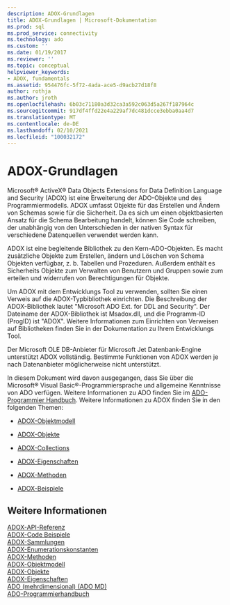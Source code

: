 ```yaml
---
description: ADOX-Grundlagen
title: ADOX-Grundlagen | Microsoft-Dokumentation
ms.prod: sql
ms.prod_service: connectivity
ms.technology: ado
ms.custom: ''
ms.date: 01/19/2017
ms.reviewer: ''
ms.topic: conceptual
helpviewer_keywords:
- ADOX, fundamentals
ms.assetid: 954476fc-5f72-4ada-ace5-d9acb27d18f8
author: rothja
ms.author: jroth
ms.openlocfilehash: 6b03c71180a3d32ca3a592c063d5a267f187964c
ms.sourcegitcommit: 917df4ffd22e4a229af7dc481dcce3ebba0aa4d7
ms.translationtype: MT
ms.contentlocale: de-DE
ms.lasthandoff: 02/10/2021
ms.locfileid: "100032172"
---
```

# <a name="adox-fundamentals"></a>ADOX-Grundlagen
Microsoft® ActiveX® Data Objects Extensions for Data Definition Language and Security (ADOX) ist eine Erweiterung der ADO-Objekte und des Programmiermodells. ADOX umfasst Objekte für das Erstellen und Ändern von Schemas sowie für die Sicherheit. Da es sich um einen objektbasierten Ansatz für die Schema Bearbeitung handelt, können Sie Code schreiben, der unabhängig von den Unterschieden in der nativen Syntax für verschiedene Datenquellen verwendet werden kann.  
  
 ADOX ist eine begleitende Bibliothek zu den Kern-ADO-Objekten. Es macht zusätzliche Objekte zum Erstellen, ändern und Löschen von Schema Objekten verfügbar, z. b. Tabellen und Prozeduren. Außerdem enthält es Sicherheits Objekte zum Verwalten von Benutzern und Gruppen sowie zum erteilen und widerrufen von Berechtigungen für Objekte.  
  
 Um ADOX mit dem Entwicklungs Tool zu verwenden, sollten Sie einen Verweis auf die ADOX-Typbibliothek einrichten. Die Beschreibung der ADOX-Bibliothek lautet "Microsoft ADO Ext. for DDL and Security". Der Dateiname der ADOX-Bibliothek ist Msadox.dll, und die Programm-ID (ProgID) ist "ADOX". Weitere Informationen zum Einrichten von Verweisen auf Bibliotheken finden Sie in der Dokumentation zu Ihrem Entwicklungs Tool.  
  
 Der Microsoft OLE DB-Anbieter für Microsoft Jet Datenbank-Engine unterstützt ADOX vollständig. Bestimmte Funktionen von ADOX werden je nach Datenanbieter möglicherweise nicht unterstützt.  
  
 In diesem Dokument wird davon ausgegangen, dass Sie über die Microsoft® Visual Basic®-Programmiersprache und allgemeine Kenntnisse von ADO verfügen. Weitere Informationen zu ADO finden Sie im [ADO-Programmier Handbuch](../ado-programmer-s-guide.md). Weitere Informationen zu ADOX finden Sie in den folgenden Themen:  
  
-   [ADOX-Objektmodell](../../reference/adox-api/adox-object-model.md)  
  
-   [ADOX-Objekte](../../reference/adox-api/adox-objects.md)  
  
-   [ADOX-Collections](../../reference/adox-api/adox-collections.md)  
  
-   [ADOX-Eigenschaften](../../reference/adox-api/adox-properties.md)  
  
-   [ADOX-Methoden](../../reference/adox-api/adox-methods.md)  
  
-   [ADOX-Beispiele](../../reference/adox-api/adox-code-examples.md)  
  
## <a name="see-also"></a>Weitere Informationen  
 [ADOX-API-Referenz](../../reference/adox-api/adox-object-model.md)   
 [ADOX-Code Beispiele](../../reference/adox-api/adox-code-examples.md)   
 [ADOX-Sammlungen](../../reference/adox-api/adox-collections.md)   
 [ADOX-Enumerationskonstanten](../../reference/adox-api/adox-enumerated-constants.md)   
 [ADOX-Methoden](../../reference/adox-api/adox-methods.md)   
 [ADOX-Objektmodell](../../reference/adox-api/adox-object-model.md)   
 [ADOX-Objekte](../../reference/adox-api/adox-objects.md)   
 [ADOX-Eigenschaften](../../reference/adox-api/adox-properties.md)   
 [ADO (mehrdimensional) (ADO MD)](../multidimensional/ado-multidimensional-ado-md.md)   
 [ADO-Programmierhandbuch](../ado-programmer-s-guide.md)
